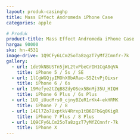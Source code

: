 ```yaml
---
layout: produk-casinghp
title: Mass Effect Andromeda iPhone Case
categories: apple

# Produk
product-title: Mass Effect Andromeda iPhone Case
harga: 90000
sku: hn-4531
image-drive: 1Q9CFy6LCm25oTa8zgzT7yMfZCmnfr-7k
gallery:
  - url: 1de9kNBUSTn5jWL2tvPbeCrIH1CqA8qVA
    title: iPhone 5 / 5s / SE
  - url: 1lCgWGQjyIMOhX0bARao-S5ZtvPjOixsr
    title: iPhone 6 / 6s
  - url: 19Mefye2tZqB8ZdyOSex5BnMj35U_HIQH
    title: iPhone 6 Plus / 6s Plus
  - url: 1UO_iUucMrs0_cjnyBZeR1rKk4-ekHRMK
    title: iPhone 7 / 8
  - url: 14El7Zo7UxptkV4Rrxp1tB6IFbGq0KigR
    title: iPhone 7 Plus / 8 Plus
  - url: 1Q9CFy6LCm25oTa8zgzT7yMfZCmnfr-7k
    title: iPhone X
---
```

